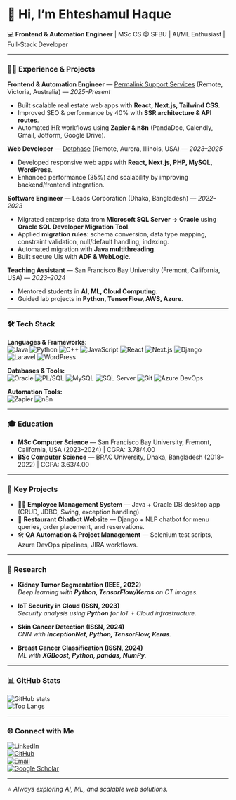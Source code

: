 # 👋 Hi, I’m Ehteshamul Haque  

💻 **Frontend & Automation Engineer** | MSc CS @ SFBU | AI/ML Enthusiast | Full-Stack Developer  

---

### 👨‍💻 Experience & Projects
**Frontend & Automation Engineer** — [Permalink Support Services](https://www.permalink.com.au) (Remote, Victoria, Australia) — *2025–Present*  
- Built scalable real estate web apps with **React, Next.js, Tailwind CSS**.  
- Improved SEO & performance by 40% with **SSR architecture & API routes**.  
- Automated HR workflows using **Zapier & n8n** (PandaDoc, Calendly, Gmail, Jotform, Google Drive).  

**Web Developer** — [Dotphase](https://dotphase.com) (Remote, Aurora, Illinois, USA) — *2023–2025*  
- Developed responsive web apps with **React, Next.js, PHP, MySQL, WordPress**.  
- Enhanced performance (35%) and scalability by improving backend/frontend integration.  

**Software Engineer** — Leads Corporation (Dhaka, Bangladesh) — *2022–2023*  
- Migrated enterprise data from **Microsoft SQL Server → Oracle** using **Oracle SQL Developer Migration Tool**.  
- Applied **migration rules**: schema conversion, data type mapping, constraint validation, null/default handling, indexing.  
- Automated migration with **Java multithreading**.  
- Built secure UIs with **ADF & WebLogic**.  

**Teaching Assistant** — San Francisco Bay University (Fremont, California, USA) — *2023–2024*  
- Mentored students in **AI, ML, Cloud Computing**.  
- Guided lab projects in **Python, TensorFlow, AWS, Azure**.  

---

### 🛠 Tech Stack
**Languages & Frameworks:**  
![Java](https://img.shields.io/badge/Java-%23ED8B00.svg?style=flat&logo=openjdk&logoColor=white)
![Python](https://img.shields.io/badge/Python-%233776AB.svg?style=flat&logo=python&logoColor=white)
![C++](https://img.shields.io/badge/C%2B%2B-%2300599C.svg?style=flat&logo=c%2B%2B&logoColor=white)
![JavaScript](https://img.shields.io/badge/JavaScript-%23F7DF1E.svg?style=flat&logo=javascript&logoColor=black)
![React](https://img.shields.io/badge/React-%2320232a.svg?style=flat&logo=react&logoColor=%2361DAFB)
![Next.js](https://img.shields.io/badge/Next.js-black?style=flat&logo=next.js&logoColor=white)
![Django](https://img.shields.io/badge/Django-%23092E20.svg?style=flat&logo=django&logoColor=white)
![Laravel](https://img.shields.io/badge/Laravel-%23FF2D20.svg?style=flat&logo=laravel&logoColor=white)
![WordPress](https://img.shields.io/badge/WordPress-%23117AC9.svg?style=flat&logo=wordpress&logoColor=white)  

**Databases & Tools:**  
![Oracle](https://img.shields.io/badge/Oracle-F80000?style=flat&logo=oracle&logoColor=white)
![PL/SQL](https://img.shields.io/badge/PL%2FSQL-orange?style=flat)
![MySQL](https://img.shields.io/badge/MySQL-%2300f.svg?style=flat&logo=mysql&logoColor=white)
![SQL Server](https://img.shields.io/badge/Microsoft%20SQL%20Server-CC2927?style=flat&logo=microsoftsqlserver&logoColor=white)
![Git](https://img.shields.io/badge/Git-%23F05033.svg?style=flat&logo=git&logoColor=white)
![Azure DevOps](https://img.shields.io/badge/Azure%20DevOps-0078D7.svg?style=flat&logo=azure-devops&logoColor=white)

**Automation Tools:**  
![Zapier](https://img.shields.io/badge/Zapier-FF4A00?style=flat&logo=zapier&logoColor=white)
![n8n](https://img.shields.io/badge/n8n-1E90FF?style=flat&logo=n8n&logoColor=white)

---

### 🎓 Education
- **MSc Computer Science** — San Francisco Bay University, Fremont, California, USA (2023–2024) | CGPA: 3.78/4.00  
- **BSc Computer Science** — BRAC University, Dhaka, Bangladesh (2018–2022) | CGPA: 3.63/4.00  

---

### 🚀 Key Projects
- 🧑‍💼 **Employee Management System** — Java + Oracle DB desktop app (CRUD, JDBC, Swing, exception handling).  
- 🍴 **Restaurant Chatbot Website** — Django + NLP chatbot for menu queries, order placement, and reservations.  
- 🛠 **QA Automation & Project Management** — Selenium test scripts, Azure DevOps pipelines, JIRA workflows.  

---

### 📖 Research
- **Kidney Tumor Segmentation (IEEE, 2022)**  
  *Deep learning with **Python, TensorFlow/Keras** on CT images.*  

- **IoT Security in Cloud (ISSN, 2023)**  
  *Security analysis using **Python** for IoT + Cloud infrastructure.*  

- **Skin Cancer Detection (ISSN, 2024)**  
  *CNN with **InceptionNet, Python, TensorFlow, Keras**.*  

- **Breast Cancer Classification (ISSN, 2024)**  
  *ML with **XGBoost, Python, pandas, NumPy**.*  

---

### 📊 GitHub Stats
![GitHub stats](https://github-readme-stats.vercel.app/api?username=Ehteshamulhaque123&show_icons=true&theme=tokyonight)  
![Top Langs](https://github-readme-stats.vercel.app/api/top-langs/?username=Ehteshamulhaque123&layout=compact&theme=tokyonight)

---

### 🌐 Connect with Me
[![LinkedIn](https://img.shields.io/badge/LinkedIn-blue?style=flat&logo=linkedin&logoColor=white)](https://www.linkedin.com/in/ehtesham-haque-43205b203)  
[![GitHub](https://img.shields.io/badge/GitHub-black?style=flat&logo=github&logoColor=white)](https://github.com/Ehteshamulhaque123)  
[![Email](https://img.shields.io/badge/Email-red?style=flat&logo=gmail&logoColor=white)](mailto:ehteshamul.haque1998@gmail.com)  
[![Google Scholar](https://img.shields.io/badge/Google%20Scholar-4285F4?style=flat&logo=google-scholar&logoColor=white)](https://scholar.google.com/citations?user=gGbwX38AAAAJ&hl=en)  

---
⭐️ *Always exploring AI, ML, and scalable web solutions.*
